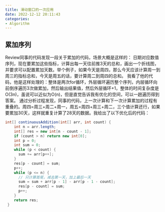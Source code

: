 ```yaml
---
title: 滑动窗口的一次应用
date: 2022-12-12 20:11:43
categories:
- Algorithm
---
```


## 累加序列
Review同事的代码发现一段关于累加的代码，场景大概是这样的：
日期对应数值序列，现在要累加这些指标，计算出每一天往前推3天的总和，画出一个折线图，并要求可以配置累加天数。举个例子，如果今天是周四，那么今天应该计算周一到周三的指标总和，今天是周五的话，要计算周二到周四的总和。
我看了他的代码，他是这样处理的：整体是两次for循环，外层循环遍历整个序列，内层循环向前倒序遍历3次做累加，然后输出结果值，然后外层循环+1，整体的时间复杂度是O(3n)，虽说可以近似为O(n)，但是直觉告诉我有优化的空间，可以一趟遍历得到答案。
通过分析过程发现，同事的代码，上一次计算和下一次计算累加的过程有重叠的。周四=周三+周二+周一，周五=周四+周三+周二，三个值计算还行，如果要累加30天，这样就重复计算了28天的数据。我给出了以下优化后的代码：
```Java
int[] continuousAddition(int[] arr, int count) {
    int n = arr.length;
    int[] res = new int[n - count - 1];
    if (count > n) return new int[0];
    int p = 0;
    int sum = 0;
    while (p < count) {
      sum += arr[p++];
    }
    res[p - count] = sum;
    p++;
    while (p <= n) {
      // 只计算首尾，减去第一天，加上最后一天
      sum = sum + arr[p - 1] - arr[p - 1 - count];
      res[p - count] = sum;
      p++;
    }
    return res;
 }
```
